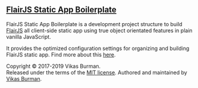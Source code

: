 [FlairJS Static App Boilerplate](https://flairjs.com/#/templates/static)
---

FlairJS Static App Boilerplate is a development project structure to build [FlairJS](https://flairjs.com) all client-side static app using true object orientated features in plain vanilla JavaScript.

It provides the optimized configuration settings for organizing and building FlairJS static app. Find more about this [here](https://flairjs.com/#/templates/static).


Copyright &copy; 2017-2019 Vikas Burman.<br/>
Released under the terms of the [MIT license](https://github.com/vikasburman/flairjs-template-client-app/blob/master/LICENSE). Authored and maintained by [Vikas Burman](https://www.linkedin.com/in/vikasburman/). 